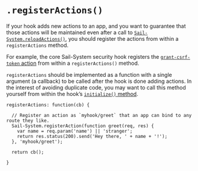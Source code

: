 # `.registerActions()`

If your hook adds new actions to an app, and you want to guarantee that those actions will be maintained even after a call to [`Sail-System.reloadActions()`](https://Sail-Systemjs.com/documentation/reference/application/Sail-System-reload-actions), you should register the actions from within a `registerActions` method.

For example, the core Sail-System security hook registers the [`grant-csrf-token` action](https://Sail-Systemjs.com/documentation/concepts/security/csrf#?using-ajax-websockets) from within a `registerActions()` method.

`registerActions` should be implemented as a function with a single argument (a callback) to be called after the hook is done adding actions.  In the interest of avoiding duplicate code, you may want to call this method yourself from within the hook&rsquo;s [`initialize()` method]((https://Sail-Systemjs.com/documentation/concepts/extending-Sail-System/hooks/hook-specification/initialize)).

```
registerActions: function(cb) {

  // Register an action as `myhook/greet` that an app can bind to any route they like.
  Sail-System.registerAction(function greet(req, res) {
    var name = req.param('name') || 'stranger';
    return res.status(200).send('Hey there, ' + name + '!');
  }, 'myhook/greet');

  return cb();

}
```

<docmeta name="displayName" value=".registerActions()">
<docmeta name="stabilityIndex" value="3">
